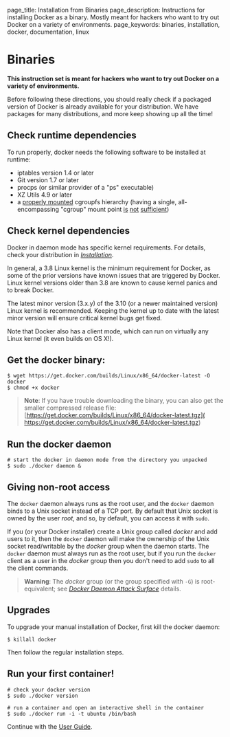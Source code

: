 page_title: Installation from Binaries
page_description: Instructions for installing Docker as a binary. Mostly meant for hackers who want to try out Docker on a variety of environments.
page_keywords: binaries, installation, docker, documentation, linux

# Binaries

**This instruction set is meant for hackers who want to try out Docker
on a variety of environments.**

Before following these directions, you should really check if a packaged
version of Docker is already available for your distribution. We have
packages for many distributions, and more keep showing up all the time!

## Check runtime dependencies

To run properly, docker needs the following software to be installed at
runtime:

 - iptables version 1.4 or later
 - Git version 1.7 or later
 - procps (or similar provider of a "ps" executable)
 - XZ Utils 4.9 or later
 - a [properly mounted](
   https://github.com/tianon/cgroupfs-mount/blob/master/cgroupfs-mount)
   cgroupfs hierarchy (having a single, all-encompassing "cgroup" mount
   point [is](https://github.com/docker/docker/issues/2683)
   [not](https://github.com/docker/docker/issues/3485)
   [sufficient](https://github.com/docker/docker/issues/4568))

## Check kernel dependencies

Docker in daemon mode has specific kernel requirements. For details,
check your distribution in [*Installation*](../#installation-list).

In general, a 3.8 Linux kernel is the minimum requirement for Docker, as
some of the prior versions have known issues that are triggered by Docker.
Linux kernel versions older than 3.8 are known to cause kernel panics and
to break Docker.

The latest minor version (3.x.y) of the 3.10 (or a newer maintained version)
Linux kernel is recommended. Keeping the kernel up to date with the latest
minor version will ensure critical kernel bugs get fixed.

Note that Docker also has a client mode, which can run on virtually any
Linux kernel (it even builds on OS X!).

## Get the docker binary:

    $ wget https://get.docker.com/builds/Linux/x86_64/docker-latest -O docker
    $ chmod +x docker

> **Note**:
> If you have trouble downloading the binary, you can also get the smaller
> compressed release file:
> [https://get.docker.com/builds/Linux/x86_64/docker-latest.tgz](
> https://get.docker.com/builds/Linux/x86_64/docker-latest.tgz)

## Run the docker daemon

    # start the docker in daemon mode from the directory you unpacked
    $ sudo ./docker daemon &

## Giving non-root access

The `docker` daemon always runs as the root user, and the `docker`
daemon binds to a Unix socket instead of a TCP port. By default that
Unix socket is owned by the user *root*, and so, by default, you can
access it with `sudo`.

If you (or your Docker installer) create a Unix group called *docker*
and add users to it, then the `docker` daemon will make the ownership of
the Unix socket read/writable by the *docker* group when the daemon
starts. The `docker` daemon must always run as the root user, but if you
run the `docker` client as a user in the *docker* group then you don't
need to add `sudo` to all the client commands.

> **Warning**: 
> The *docker* group (or the group specified with `-G`) is root-equivalent;
> see [*Docker Daemon Attack Surface*](
> /articles/security/#dockersecurity-daemon) details.

## Upgrades

To upgrade your manual installation of Docker, first kill the docker
daemon:

    $ killall docker

Then follow the regular installation steps.

## Run your first container!

    # check your docker version
    $ sudo ./docker version

    # run a container and open an interactive shell in the container
    $ sudo ./docker run -i -t ubuntu /bin/bash

Continue with the [User Guide](/userguide/).
